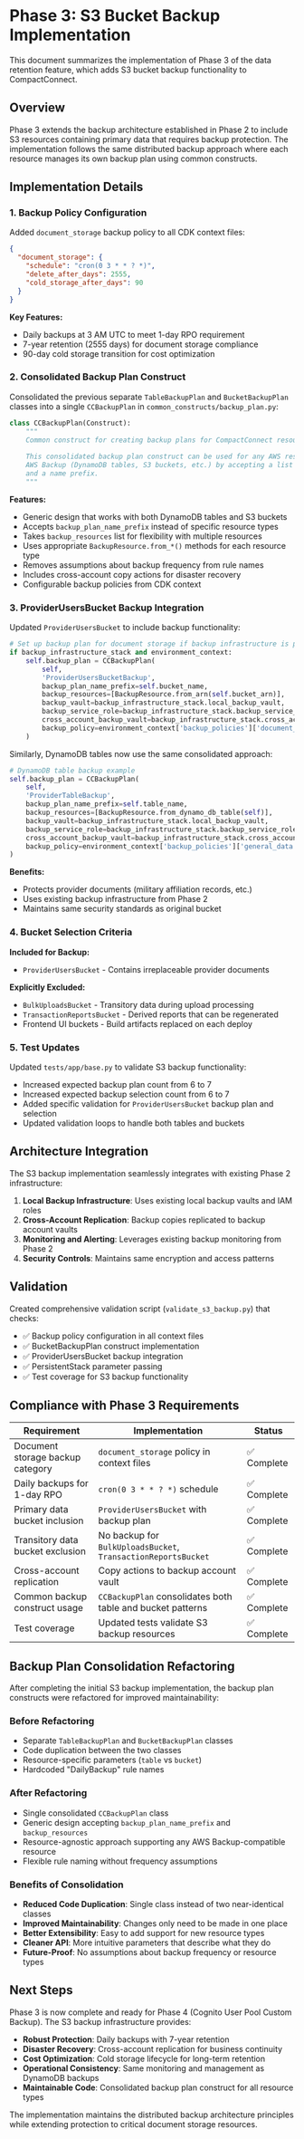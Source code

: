 # Phase 3: S3 Bucket Backup Implementation

This document summarizes the implementation of Phase 3 of the data retention feature, which adds S3 bucket backup functionality to CompactConnect.

## Overview

Phase 3 extends the backup architecture established in Phase 2 to include S3 resources containing primary data that requires backup protection. The implementation follows the same distributed backup approach where each resource manages its own backup plan using common constructs.

## Implementation Details

### 1. Backup Policy Configuration

Added `document_storage` backup policy to all CDK context files:

```json
{
  "document_storage": {
    "schedule": "cron(0 3 * * ? *)",
    "delete_after_days": 2555,
    "cold_storage_after_days": 90
  }
}
```

**Key Features:**
- Daily backups at 3 AM UTC to meet 1-day RPO requirement
- 7-year retention (2555 days) for document storage compliance
- 90-day cold storage transition for cost optimization

### 2. Consolidated Backup Plan Construct

Consolidated the previous separate `TableBackupPlan` and `BucketBackupPlan` classes into a single `CCBackupPlan` in `common_constructs/backup_plan.py`:

```python
class CCBackupPlan(Construct):
    """
    Common construct for creating backup plans for CompactConnect resources with cross-account replication.
    
    This consolidated backup plan construct can be used for any AWS resource type that supports
    AWS Backup (DynamoDB tables, S3 buckets, etc.) by accepting a list of backup resources
    and a name prefix.
    """
```

**Features:**
- Generic design that works with both DynamoDB tables and S3 buckets
- Accepts `backup_plan_name_prefix` instead of specific resource types
- Takes `backup_resources` list for flexibility with multiple resources
- Uses appropriate `BackupResource.from_*()` methods for each resource type
- Removes assumptions about backup frequency from rule names
- Includes cross-account copy actions for disaster recovery
- Configurable backup policies from CDK context

### 3. ProviderUsersBucket Backup Integration

Updated `ProviderUsersBucket` to include backup functionality:

```python
# Set up backup plan for document storage if backup infrastructure is provided
if backup_infrastructure_stack and environment_context:
    self.backup_plan = CCBackupPlan(
        self,
        'ProviderUsersBucketBackup',
        backup_plan_name_prefix=self.bucket_name,
        backup_resources=[BackupResource.from_arn(self.bucket_arn)],
        backup_vault=backup_infrastructure_stack.local_backup_vault,
        backup_service_role=backup_infrastructure_stack.backup_service_role,
        cross_account_backup_vault=backup_infrastructure_stack.cross_account_backup_vault,
        backup_policy=environment_context['backup_policies']['document_storage'],
    )
```

Similarly, DynamoDB tables now use the same consolidated approach:

```python
# DynamoDB table backup example
self.backup_plan = CCBackupPlan(
    self,
    'ProviderTableBackup',
    backup_plan_name_prefix=self.table_name,
    backup_resources=[BackupResource.from_dynamo_db_table(self)],
    backup_vault=backup_infrastructure_stack.local_backup_vault,
    backup_service_role=backup_infrastructure_stack.backup_service_role,
    cross_account_backup_vault=backup_infrastructure_stack.cross_account_backup_vault,
    backup_policy=environment_context['backup_policies']['general_data'],
)
```

**Benefits:**
- Protects provider documents (military affiliation records, etc.)
- Uses existing backup infrastructure from Phase 2
- Maintains same security standards as original bucket

### 4. Bucket Selection Criteria

**Included for Backup:**
- `ProviderUsersBucket` - Contains irreplaceable provider documents

**Explicitly Excluded:**
- `BulkUploadsBucket` - Transitory data during upload processing
- `TransactionReportsBucket` - Derived reports that can be regenerated
- Frontend UI buckets - Build artifacts replaced on each deploy

### 5. Test Updates

Updated `tests/app/base.py` to validate S3 backup functionality:

- Increased expected backup plan count from 6 to 7
- Increased expected backup selection count from 6 to 7
- Added specific validation for `ProviderUsersBucket` backup plan and selection
- Updated validation loops to handle both tables and buckets

## Architecture Integration

The S3 backup implementation seamlessly integrates with existing Phase 2 infrastructure:

1. **Local Backup Infrastructure**: Uses existing local backup vaults and IAM roles
2. **Cross-Account Replication**: Backup copies replicated to backup account vaults
3. **Monitoring and Alerting**: Leverages existing backup monitoring from Phase 2
4. **Security Controls**: Maintains same encryption and access patterns

## Validation

Created comprehensive validation script (`validate_s3_backup.py`) that checks:

- ✅ Backup policy configuration in all context files
- ✅ BucketBackupPlan construct implementation
- ✅ ProviderUsersBucket backup integration
- ✅ PersistentStack parameter passing
- ✅ Test coverage for S3 backup functionality

## Compliance with Phase 3 Requirements

| Requirement | Implementation | Status |
|-------------|----------------|---------|
| Document storage backup category | `document_storage` policy in context files | ✅ Complete |
| Daily backups for 1-day RPO | `cron(0 3 * * ? *)` schedule | ✅ Complete |
| Primary data bucket inclusion | `ProviderUsersBucket` with backup plan | ✅ Complete |
| Transitory data bucket exclusion | No backup for `BulkUploadsBucket`, `TransactionReportsBucket` | ✅ Complete |
| Cross-account replication | Copy actions to backup account vault | ✅ Complete |
| Common backup construct usage | `CCBackupPlan` consolidates both table and bucket patterns | ✅ Complete |
| Test coverage | Updated tests validate S3 backup resources | ✅ Complete |

## Backup Plan Consolidation Refactoring

After completing the initial S3 backup implementation, the backup plan constructs were refactored for improved maintainability:

### Before Refactoring
- Separate `TableBackupPlan` and `BucketBackupPlan` classes
- Code duplication between the two classes
- Resource-specific parameters (`table` vs `bucket`)
- Hardcoded "DailyBackup" rule names

### After Refactoring  
- Single consolidated `CCBackupPlan` class
- Generic design accepting `backup_plan_name_prefix` and `backup_resources`
- Resource-agnostic approach supporting any AWS Backup-compatible resource
- Flexible rule naming without frequency assumptions

### Benefits of Consolidation
- **Reduced Code Duplication**: Single class instead of two near-identical classes
- **Improved Maintainability**: Changes only need to be made in one place
- **Better Extensibility**: Easy to add support for new resource types
- **Cleaner API**: More intuitive parameters that describe what they do
- **Future-Proof**: No assumptions about backup frequency or resource types

## Next Steps

Phase 3 is now complete and ready for Phase 4 (Cognito User Pool Custom Backup). The S3 backup infrastructure provides:

- **Robust Protection**: Daily backups with 7-year retention
- **Disaster Recovery**: Cross-account replication for business continuity  
- **Cost Optimization**: Cold storage lifecycle for long-term retention
- **Operational Consistency**: Same monitoring and management as DynamoDB backups
- **Maintainable Code**: Consolidated backup plan construct for all resource types

The implementation maintains the distributed backup architecture principles while extending protection to critical document storage resources.